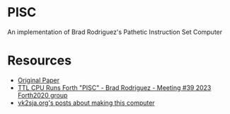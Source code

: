 # PISC

An implementation of Brad Rodriguez's Pathetic Instruction Set Computer


# Resources

- [Original Paper](https://bradrodriguez.com/papers/piscedu2.htm)
- [TTL CPU Runs Forth "PISC" - Brad Rodriguez - Meeting #39 2023 Forth2020 group](https://www.youtube.com/watch?v=PYEdyr8Abag)
- [vk2sja.org's posts about making this computer](http://www.vk2sja.org/piffle/category/pisc/)

